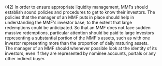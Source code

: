 (42) In order to ensure appropriate liquidity management, MMFs should establish sound policies and procedures to get to know their investors. The policies that the manager of an MMF puts in place should help in understanding the MMF's investor base, to the extent that large redemptions could be anticipated. So that an MMF does not face sudden massive redemptions, particular attention should be paid to large investors representing a substantial portion of the MMF's assets, such as with one investor representing more than the proportion of daily maturing assets. The manager of an MMF should whenever possible look at the identity of its investors, even if they are represented by nominee accounts, portals or any other indirect buyer.